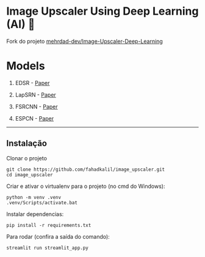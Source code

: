 # Image Upscaler Using Deep Learning (AI) 📸

Fork do projeto [mehrdad-dev/Image-Upscaler-Deep-Learning](https://github.com/mehrdad-dev/Image-Upscaler-Deep-Learning)

# Models
1. EDSR - [Paper](https://arxiv.org/pdf/1707.02921.pdf)

2. LapSRN - [Paper](https://arxiv.org/pdf/1710.01992.pdf)

3. FSRCNN -  [Paper](https://arxiv.org/pdf/1608.00367.pdf)

4. ESPCN - [Paper](https://arxiv.org/pdf/1609.05158.pdf)

---

## Instalação

Clonar o projeto
    
    git clone https://github.com/fahadkalil/image_upscaler.git
    cd image_upscaler

Criar e ativar o virtualenv para o projeto (no cmd do Windows):
    
    python -m venv .venv
    .venv/Scripts/activate.bat

Instalar dependencias:
    
    pip install -r requirements.txt

Para rodar (confira a saída do comando):

    streamlit run streamlit_app.py
